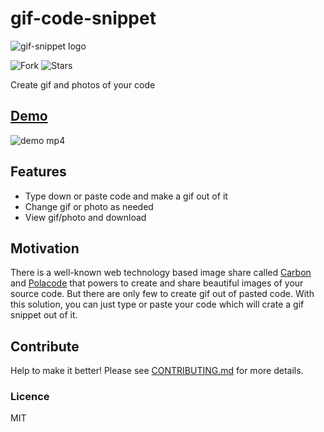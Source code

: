 # gif-code-snippet

![gif-snippet logo](https://raw.githubusercontent.com/subhendukundu/gif-code-snippet/master/public/logo.png)

![Fork](https://img.shields.io/github/forks/subhendukundu/gif-code-snippet.svg?label=Fork) ![Stars](https://img.shields.io/github/stars/subhendukundu/gif-code-snippet.svg?style=social)

Create gif and photos of your code

## [Demo](https://marketplace.visualstudio.com/items?itemName=subhendukundu.gif-code-snippet)

![demo mp4](https://raw.githubusercontent.com/subhendukundu/gif-code-snippet/master/vscode-extension/public/demo.gif)

## Features

- Type down or paste code and make a gif out of it
- Change gif or photo as needed
- View gif/photo and download

## Motivation

There is a well-known web technology based image share called [Carbon](https://dawnlabs.io/carbon) and [Polacode](https://github.com/octref/polacode) that powers to create and share beautiful images of your source code. But there are only few to create gif out of pasted code.
With this solution, you can just type or paste your code which will crate a gif snippet out of it.

## Contribute

Help to make it better! Please see [CONTRIBUTING.md](https://github.com/subhendukundu/gif-code-snippet/blob/master/CONTRIBUTING.md) for more details.

### Licence

MIT
